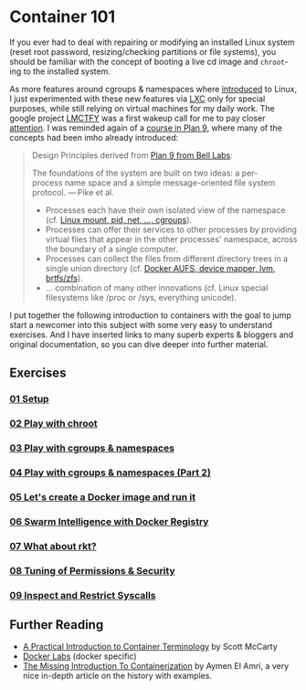 # Container 101


If you ever had to deal with repairing or modifying an installed Linux system (reset root password, resizing/checking partitions or file systems), you should be familiar with the concept of booting a live cd image and `chroot`-ing to the installed system.

As more features around cgroups & namespaces where [introduced](https://www.youtube.com/watch?v=YsYzMPptB-k) to Linux, I just experimented with these new features via [LXC](https://linuxcontainers.org/) only for special purposes, while still relying on virtual machines for my daily work. The google project [LMCTFY](https://www.linuxplumbersconf.org/2013/ocw//system/presentations/1239/original/lmctfy%20(1).pdf) was a first wakeup call for me to pay closer [attention](https://www.youtube.com/watch?v=doUktZIcXF0). I was reminded again of a [course in Plan 9](http://www.vorlesungen.uni-osnabrueck.de/informatik/Plan9/), where many of the concepts had been imho already introduced:

>Design Principles derived from [Plan 9 from Bell Labs](https://en.wikipedia.org/wiki/Plan_9_from_Bell_Labs):
>
>The foundations of the system are built on two ideas: a per-process name space and a simple message-oriented file system protocol.
>— Pike et al.
> * Processes each have their own isolated view of the namespace (cf. [Linux mount, pid, net, ..., cgroups](https://en.wikipedia.org/wiki/Linux_namespaces)).
> * Processes can offer their services to other processes by providing virtual files that appear in the other processes' namespace, across the boundary of a single computer.
> * Processes can collect the files from different directory trees in a single union directory (cf. [Docker AUFS, device mapper, lvm, brtfs/zfs](https://docs.docker.com/storage/storagedriver/select-storage-driver/)).
> * ... combination of many other innovations (cf. Linux special filesystems like /proc or /sys, everything unicode).

I put together the following introduction to containers with the goal to jump start a newcomer into this subject with some very easy to understand exercises. And I have inserted links to many superb experts & bloggers and original documentation, so you can dive deeper into further material.

## Exercises

### [01 Setup](docs/01setup.md)

### [02 Play with chroot](docs/02chroot.md)

### [03 Play with cgroups & namespaces](docs/03cgroups.md)

### [04 Play with cgroups & namespaces (Part 2)](docs/04cgroups.md)

### [05 Let's create a Docker image and run it](docs/05docker.md)

### [06 Swarm Intelligence with Docker Registry](docs/06registry.md)

### [07 What about rkt?](docs/07rocket.md)

### [08 Tuning of Permissions & Security](docs/08security.md)

### [09 Inspect and Restrict Syscalls](docs/09syscalls.md)

## Further Reading
- [A Practical Introduction to Container Terminology](https://developers.redhat.com/blog/2018/02/22/container-terminology-practical-introduction/) by Scott McCarty
- [Docker Labs](https://github.com/docker/labs/blob/master/README.md) (docker specific)
- [The Missing Introduction To Containerization](https://medium.com/devopslinks/the-missing-introduction-to-containerization-de1fbb73efc5) by Aymen El Amri, a very nice in-depth article on the history with examples.